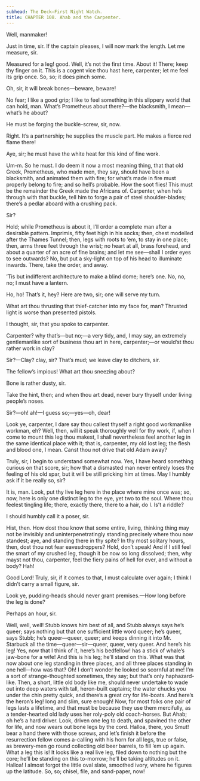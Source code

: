 ```yaml
---
subhead: The Deck—First Night Watch.
title: CHAPTER 108. Ahab and the Carpenter.
---
```


Well, manmaker!

Just in time, sir. If the captain pleases, I will now mark the length. Let me measure, sir.

Measured for a leg! good. Well, it’s not the first time. About it! There; keep thy finger on it. This is a cogent vice thou hast here, carpenter; let me feel its grip once. So, so; it does pinch some.

Oh, sir, it will break bones—beware, beware!

No fear; I like a good grip; I like to feel something in this slippery world that can hold, man. What’s Prometheus about there?—the blacksmith, I mean—what’s he about?

He must be forging the buckle-screw, sir, now.

Right. It’s a partnership; he supplies the muscle part. He makes a fierce red flame there!

Aye, sir; he must have the white heat for this kind of fine work.

Um-m. So he must. I do deem it now a most meaning thing, that that old Greek, Prometheus, who made men, they say, should have been a blacksmith, and animated them with fire; for what’s made in fire must properly belong to fire; and so hell’s probable. How the soot flies! This must be the remainder the Greek made the Africans of. Carpenter, when he’s through with that buckle, tell him to forge a pair of steel shoulder-blades; there’s a pedlar aboard with a crushing pack.

Sir?

Hold; while Prometheus is about it, I’ll order a complete man after a desirable pattern. Imprimis, fifty feet high in his socks; then, chest modelled after the Thames Tunnel; then, legs with roots to ’em, to stay in one place; then, arms three feet through the wrist; no heart at all, brass forehead, and about a quarter of an acre of fine brains; and let me see—shall I order eyes to see outwards? No, but put a sky-light on top of his head to illuminate inwards. There, take the order, and away.

’Tis but indifferent architecture to make a blind dome; here’s one. No, no, no; I must have a lantern.

Ho, ho! That’s it, hey? Here are two, sir; one will serve my turn.

What art thou thrusting that thief-catcher into my face for, man? Thrusted light is worse than presented pistols.

I thought, sir, that you spoke to carpenter.

Carpenter? why that’s—but no;—a very tidy, and, I may say, an extremely gentlemanlike sort of business thou art in here, carpenter;—or would’st thou rather work in clay?

Sir?—Clay? clay, sir? That’s mud; we leave clay to ditchers, sir.

The fellow’s impious! What art thou sneezing about?

Bone is rather dusty, sir.

Take the hint, then; and when thou art dead, never bury thyself under living people’s noses.

Sir?—oh! ah!—I guess so;—yes—oh, dear!

Look ye, carpenter, I dare say thou callest thyself a right good workmanlike workman, eh? Well, then, will it speak thoroughly well for thy work, if, when I come to mount this leg thou makest, I shall nevertheless feel another leg in the same identical place with it; that is, carpenter, my old lost leg; the flesh and blood one, I mean. Canst thou not drive that old Adam away?

Truly, sir, I begin to understand somewhat now. Yes, I have heard something curious on that score, sir; how that a dismasted man never entirely loses the feeling of his old spar, but it will be still pricking him at times. May I humbly ask if it be really so, sir?

It is, man. Look, put thy live leg here in the place where mine once was; so, now, here is only one distinct leg to the eye, yet two to the soul. Where thou feelest tingling life; there, exactly there, there to a hair, do I. Is’t a riddle?

I should humbly call it a poser, sir.

Hist, then. How dost thou know that some entire, living, thinking thing may not be invisibly and uninterpenetratingly standing precisely where thou now standest; aye, and standing there in thy spite? In thy most solitary hours, then, dost thou not fear eavesdroppers? Hold, don’t speak! And if I still feel the smart of my crushed leg, though it be now so long dissolved; then, why mayst not thou, carpenter, feel the fiery pains of hell for ever, and without a body? Hah!

Good Lord! Truly, sir, if it comes to that, I must calculate over again; I think I didn’t carry a small figure, sir.

Look ye, pudding-heads should never grant premises.—How long before the leg is done?

Perhaps an hour, sir.

Well, well, well! Stubb knows him best of all, and Stubb always says he’s queer; says nothing but that one sufficient little word queer; he’s queer, says Stubb; he’s queer—queer, queer; and keeps dinning it into Mr. Starbuck all the time—queer—sir—queer, queer, very queer. And here’s his leg! Yes, now that I think of it, here’s his bedfellow! has a stick of whale’s jaw-bone for a wife! And this is his leg; he’ll stand on this. What was that now about one leg standing in three places, and all three places standing in one hell—how was that? Oh! I don’t wonder he looked so scornful at me! I’m a sort of strange-thoughted sometimes, they say; but that’s only haphazard-like. Then, a short, little old body like me, should never undertake to wade out into deep waters with tall, heron-built captains; the water chucks you under the chin pretty quick, and there’s a great cry for life-boats. And here’s the heron’s leg! long and slim, sure enough! Now, for most folks one pair of legs lasts a lifetime, and that must be because they use them mercifully, as a tender-hearted old lady uses her roly-poly old coach-horses. But Ahab; oh he’s a hard driver. Look, driven one leg to death, and spavined the other for life, and now wears out bone legs by the cord. Halloa, there, you Smut! bear a hand there with those screws, and let’s finish it before the resurrection fellow comes a-calling with his horn for all legs, true or false, as brewery-men go round collecting old beer barrels, to fill ’em up again. What a leg this is! It looks like a real live leg, filed down to nothing but the core; he’ll be standing on this to-morrow; he’ll be taking altitudes on it. Halloa! I almost forgot the little oval slate, smoothed ivory, where he figures up the latitude. So, so; chisel, file, and sand-paper, now!